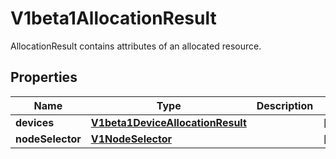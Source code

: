 

# V1beta1AllocationResult

AllocationResult contains attributes of an allocated resource.
## Properties

Name | Type | Description | Notes
------------ | ------------- | ------------- | -------------
**devices** | [**V1beta1DeviceAllocationResult**](V1beta1DeviceAllocationResult.md) |  |  [optional]
**nodeSelector** | [**V1NodeSelector**](V1NodeSelector.md) |  |  [optional]



